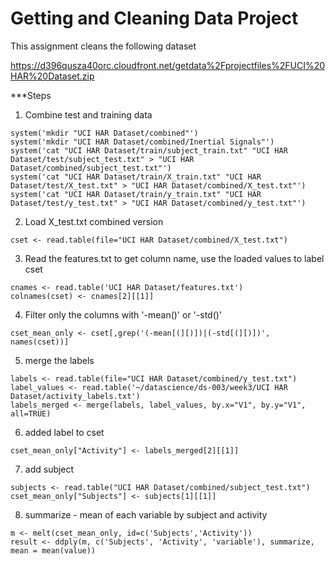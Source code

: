Getting and Cleaning Data Project
========================================================

This assignment cleans the following dataset 

https://d396qusza40orc.cloudfront.net/getdata%2Fprojectfiles%2FUCI%20HAR%20Dataset.zip 

***Steps

1.  Combine test and training data  
```
system('mkdir "UCI HAR Dataset/combined"')
system('mkdir "UCI HAR Dataset/combined/Inertial Signals"')
system('cat "UCI HAR Dataset/train/subject_train.txt" "UCI HAR Dataset/test/subject_test.txt" > "UCI HAR Dataset/combined/subject_test.txt"')
system('cat "UCI HAR Dataset/train/X_train.txt" "UCI HAR Dataset/test/X_test.txt" > "UCI HAR Dataset/combined/X_test.txt"')
system('cat "UCI HAR Dataset/train/y_train.txt" "UCI HAR Dataset/test/y_test.txt" > "UCI HAR Dataset/combined/y_test.txt"')
```

2.  Load X_test.txt combined version
```
cset <- read.table(file="UCI HAR Dataset/combined/X_test.txt")
```

3.  Read the features.txt to get column name, use the loaded values to label cset
```
cnames <- read.table('UCI HAR Dataset/features.txt')
colnames(cset) <- cnames[2][[1]]
```

4.  Filter only the columns with '-mean()' or '-std()'
```
cset_mean_only <- cset[,grep('(-mean[(][)])|(-std[(][)])', names(cset))]
```


5.  merge the labels
```
labels <- read.table(file="UCI HAR Dataset/combined/y_test.txt")
label_values <- read.table('~/datascience/ds-003/week3/UCI HAR Dataset/activity_labels.txt')
labels_merged <- merge(labels, label_values, by.x="V1", by.y="V1", all=TRUE)
```

6.  added label to cset
```
cset_mean_only["Activity"] <- labels_merged[2][[1]]
```

7.  add subject
```
subjects <- read.table("UCI HAR Dataset/combined/subject_test.txt")
cset_mean_only["Subjects"] <- subjects[1][[1]]
```

8.  summarize - mean of each variable by subject and activity
```
m <- melt(cset_mean_only, id=c('Subjects','Activity'))
result <- ddply(m, c('Subjects', 'Activity', 'variable'), summarize, mean = mean(value))
```

